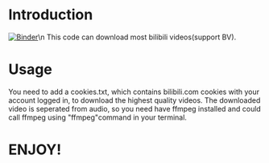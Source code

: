 # Introduction
[![Binder](https://mybinder.org/badge_logo.svg)](https://mybinder.org/v2/gh/tss1375716572/bilibiliDownloader_1/main)\n
This code can download most bilibili videos(support BV).
# Usage
You need to add a cookies.txt, which contains bilibili.com cookies with your account logged in, to download the highest quality videos.
The downloaded video is seperated from audio, so you need have ffmpeg installed and could call ffmpeg using "ffmpeg"command in your terminal.
# ENJOY!
